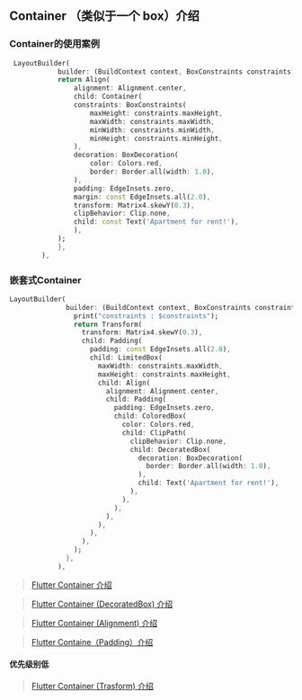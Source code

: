## Container （类似于一个 box）介绍


###  Container的使用案例
```dart
 LayoutBuilder(
            builder: (BuildContext context, BoxConstraints constraints) {
            return Align(
                alignment: Alignment.center,
                child: Container(
                constraints: BoxConstraints(
                    maxHeight: constraints.maxHeight,
                    maxWidth: constraints.maxWidth,
                    minWidth: constraints.minWidth,
                    minHeight: constraints.minHeight,
                ),
                decoration: BoxDecoration(
                    color: Colors.red,
                    border: Border.all(width: 1.0),
                ),
                padding: EdgeInsets.zero,
                margin: const EdgeInsets.all(2.0),
                transform: Matrix4.skewY(0.3),
                clipBehavior: Clip.none,
                child: const Text('Apartment for rent!'),
                ),
            );
            },
        ),
```


### 嵌套式Container

```dart
LayoutBuilder(
              builder: (BuildContext context, BoxConstraints constraints) {
                print("constraints : $constraints");
                return Transform(
                  transform: Matrix4.skewY(0.3),
                  child: Padding(
                    padding: const EdgeInsets.all(2.0),
                    child: LimitedBox(
                      maxWidth: constraints.maxWidth,
                      maxHeight: constraints.maxHeight,
                      child: Align(
                        alignment: Alignment.center,
                        child: Padding(
                          padding: EdgeInsets.zero,
                          child: ColoredBox(
                            color: Colors.red,
                            child: ClipPath(
                              clipBehavior: Clip.none,
                              child: DecoratedBox(
                                decoration: BoxDecoration(
                                  border: Border.all(width: 1.0),
                                ),
                                child: Text('Apartment for rent!'),
                              ),
                            ),
                          ),
                        ),
                      ),
                    ),
                  ),
                );
              },
            ),
```


> [Flutter Container 介绍](https://book.flutterchina.club/chapter5/container.html#_5-4-3-padding%E5%92%8Cmargin)

> [Flutter Container (DecoratedBox) 介绍](https://book.flutterchina.club/chapter5/decoratedbox.html#_5-2-1-decoratedbox)

> [Flutter Container (Alignment) 介绍](https://book.flutterchina.club/chapter4/alignment.html)

> [Flutter Containe（Padding）介绍](https://book.flutterchina.club/chapter5/padding.html)


#### 优先级别低
> [Flutter Container (Trasform) 介绍 ](https://book.flutterchina.club/chapter5/transform.html)